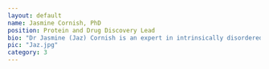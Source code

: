 ```yaml
---
layout: default
name: Jasmine Cornish, PhD
position: Protein and Drug Discovery Lead
bio: "Dr Jasmine (Jaz) Cornish is an expert in intrinsically disordered proteins, having worked with multiple disordered systems in both academia and industry. Leveraging her knowledge of biophysical methods optimised for the investigation of IDPs, she will lead the protein and drug discovery team in identifying small-molecule binders and improving and developing better techniques to identify and characterise IDP-small-molecule interactions."
pic: "Jaz.jpg"
category: 3
---
```


